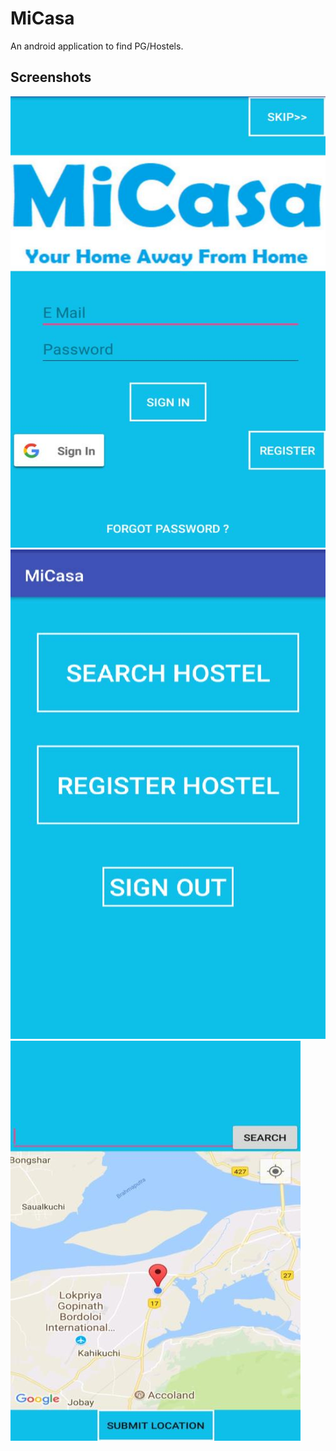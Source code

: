 # MiCasa
An android application to find PG/Hostels.
## Screenshots
<img src="micasa1.jpg"><br>
<img src="micasa2.jpg"><br>
<img src="micasa3.jpg"><br>
